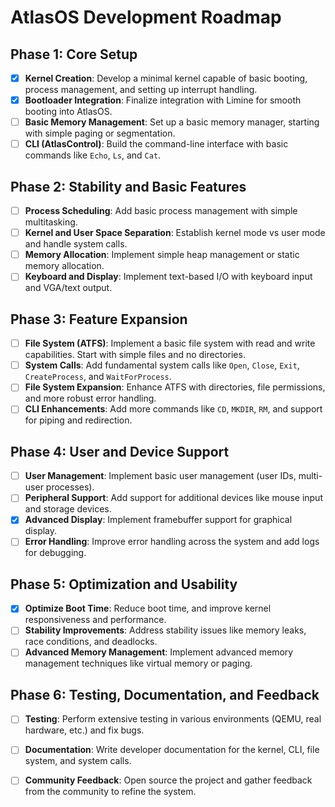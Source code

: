 # AtlasOS Development Roadmap

## Phase 1: Core Setup
- [x] **Kernel Creation**: Develop a minimal kernel capable of basic booting, process management, and setting up interrupt handling.
- [x] **Bootloader Integration**: Finalize integration with Limine for smooth booting into AtlasOS.
- [ ] **Basic Memory Management**: Set up a basic memory manager, starting with simple paging or segmentation.
- [ ] **CLI (AtlasControl)**: Build the command-line interface with basic commands like `Echo`, `Ls`, and `Cat`.

## Phase 2: Stability and Basic Features
- [ ] **Process Scheduling**: Add basic process management with simple multitasking.
- [ ] **Kernel and User Space Separation**: Establish kernel mode vs user mode and handle system calls.
- [ ] **Memory Allocation**: Implement simple heap management or static memory allocation.
- [ ] **Keyboard and Display**: Implement text-based I/O with keyboard input and VGA/text output.

## Phase 3: Feature Expansion
- [ ] **File System (ATFS)**: Implement a basic file system with read and write capabilities. Start with simple files and no directories.
- [ ] **System Calls**: Add fundamental system calls like `Open`, `Close`, `Exit`, `CreateProcess`, and `WaitForProcess`.
- [ ] **File System Expansion**: Enhance ATFS with directories, file permissions, and more robust error handling.
- [ ] **CLI Enhancements**: Add more commands like `CD`, `MKDIR`, `RM`, and support for piping and redirection.

## Phase 4: User and Device Support
- [ ] **User Management**: Implement basic user management (user IDs, multi-user processes).
- [ ] **Peripheral Support**: Add support for additional devices like mouse input and storage devices.
- [x] **Advanced Display**: Implement framebuffer support for graphical display.
- [ ] **Error Handling**: Improve error handling across the system and add logs for debugging.

## Phase 5: Optimization and Usability
- [x] **Optimize Boot Time**: Reduce boot time, and improve kernel responsiveness and performance.
- [ ] **Stability Improvements**: Address stability issues like memory leaks, race conditions, and deadlocks.
- [ ] **Advanced Memory Management**: Implement advanced memory management techniques like virtual memory or paging.

## Phase 6: Testing, Documentation, and Feedback
- [ ] **Testing**: Perform extensive testing in various environments (QEMU, real hardware, etc.) and fix bugs.
- [ ] **Documentation**: Write developer documentation for the kernel, CLI, file system, and system calls.
- [ ] **Community Feedback**: Open source the project and gather feedback from the community to refine the system.

